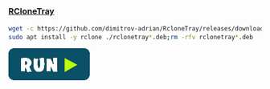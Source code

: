 ### [RCloneTray](https://github.com/dimitrov-adrian/RcloneTray)
```bash
wget -c https://github.com/dimitrov-adrian/RcloneTray/releases/download/v1.0.0/rclonetray_1.0.0_amd64.deb
sudo apt install -y rclone ./rclonetray*.deb;rm -rfv rclonetray*.deb
```
[![bashrun-url](../resources/bashrun.png)](br:rclonetray)